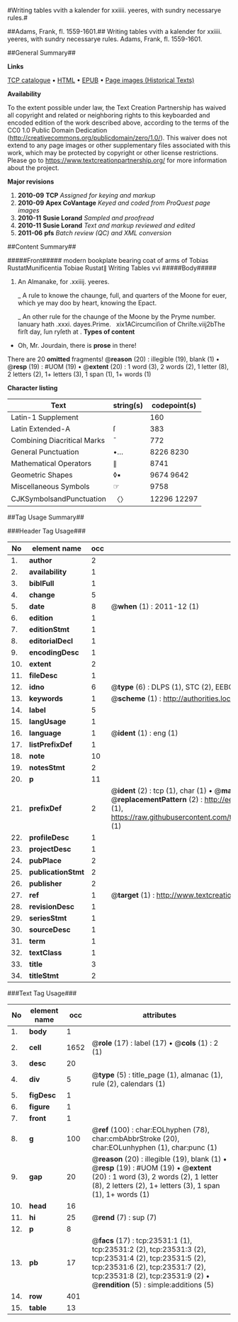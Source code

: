 #Writing tables vvith a kalender for xxiiii. yeeres, with sundry necessarye rules.#

##Adams, Frank, fl. 1559-1601.##
Writing tables vvith a kalender for xxiiii. yeeres, with sundry necessarye rules.
Adams, Frank, fl. 1559-1601.

##General Summary##

**Links**

[TCP catalogue](http://www.ota.ox.ac.uk/tcp/)  • 
[HTML](http://tei.it.ox.ac.uk/tcp/Texts-HTML/free/A68/A68924.html)  • 
[EPUB](http://tei.it.ox.ac.uk/tcp/Texts-EPUB/free/A68/A68924.epub) • 
[Page images (Historical Texts)](https://historicaltexts.jisc.ac.uk/eebo-99857728e)

**Availability**

To the extent possible under law, the Text Creation Partnership has waived all copyright and related or neighboring rights to this keyboarded and encoded edition of the work described above, according to the terms of the CC0 1.0 Public Domain Dedication (http://creativecommons.org/publicdomain/zero/1.0/). This waiver does not extend to any page images or other supplementary files associated with this work, which may be protected by copyright or other license restrictions. Please go to https://www.textcreationpartnership.org/ for more information about the project.

**Major revisions**

1. __2010-09__ __TCP__ *Assigned for keying and markup*
1. __2010-09__ __Apex CoVantage__ *Keyed and coded from ProQuest page images*
1. __2010-11__ __Susie Lorand__ *Sampled and proofread*
1. __2010-11__ __Susie Lorand__ *Text and markup reviewed and edited*
1. __2011-06__ __pfs__ *Batch review (QC) and XML conversion*

##Content Summary##

#####Front#####
modern bookplate bearing coat of arms of Tobias RustatMunificentia Tobiae Rustat∥ Writing Tables vvi
#####Body#####

1. An Almanake, for .xxiiij. yeeres.

    _ A rule to knowe the chaunge, full, and quarters of the Moone for euer, which ye may doo by heart, knowing the Epact.

    _ An other rule for the chaunge of the Moone by the Pryme number.
Ianuary hath .xxxi. dayes.Prime.   xix1ACircumciſion of Chriſte.viij2bThe firſt day, ſun ryſeth at .
**Types of content**

  * Oh, Mr. Jourdain, there is **prose** in there!

There are 20 **omitted** fragments! 
 @__reason__ (20) : illegible (19), blank (1)  •  @__resp__ (19) : #UOM (19)  •  @__extent__ (20) : 1 word (3), 2 words (2), 1 letter (8), 2 letters (2), 1+ letters (3), 1 span (1), 1+ words (1)

**Character listing**


|Text|string(s)|codepoint(s)|
|---|---|---|
|Latin-1 Supplement| |160|
|Latin Extended-A|ſ|383|
|Combining             Diacritical Marks|̄|772|
|General Punctuation|•…|8226 8230|
|Mathematical Operators|∥|8741|
|Geometric Shapes|◊▪|9674 9642|
|Miscellaneous Symbols|☞|9758|
|CJKSymbolsandPunctuation|〈〉|12296 12297|

##Tag Usage Summary##

###Header Tag Usage###

|No|element name|occ|attributes|
|---|---|---|---|
|1.|__author__|2||
|2.|__availability__|1||
|3.|__biblFull__|1||
|4.|__change__|5||
|5.|__date__|8| @__when__ (1) : 2011-12 (1)|
|6.|__edition__|1||
|7.|__editionStmt__|1||
|8.|__editorialDecl__|1||
|9.|__encodingDesc__|1||
|10.|__extent__|2||
|11.|__fileDesc__|1||
|12.|__idno__|6| @__type__ (6) : DLPS (1), STC (2), EEBO-CITATION (1), PROQUEST (1), VID (1)|
|13.|__keywords__|1| @__scheme__ (1) : http://authorities.loc.gov/ (1)|
|14.|__label__|5||
|15.|__langUsage__|1||
|16.|__language__|1| @__ident__ (1) : eng (1)|
|17.|__listPrefixDef__|1||
|18.|__note__|10||
|19.|__notesStmt__|2||
|20.|__p__|11||
|21.|__prefixDef__|2| @__ident__ (2) : tcp (1), char (1)  •  @__matchPattern__ (2) : ([0-9\-]+):([0-9IVX]+) (1), (.+) (1)  •  @__replacementPattern__ (2) : http://eebo.chadwyck.com/downloadtiff?vid=$1&page=$2 (1), https://raw.githubusercontent.com/textcreationpartnership/Texts/master/tcpchars.xml#$1 (1)|
|22.|__profileDesc__|1||
|23.|__projectDesc__|1||
|24.|__pubPlace__|2||
|25.|__publicationStmt__|2||
|26.|__publisher__|2||
|27.|__ref__|1| @__target__ (1) : http://www.textcreationpartnership.org/docs/. (1)|
|28.|__revisionDesc__|1||
|29.|__seriesStmt__|1||
|30.|__sourceDesc__|1||
|31.|__term__|1||
|32.|__textClass__|1||
|33.|__title__|3||
|34.|__titleStmt__|2||


###Text Tag Usage###

|No|element name|occ|attributes|
|---|---|---|---|
|1.|__body__|1||
|2.|__cell__|1652| @__role__ (17) : label (17)  •  @__cols__ (1) : 2 (1)|
|3.|__desc__|20||
|4.|__div__|5| @__type__ (5) : title_page (1), almanac (1), rule (2), calendars (1)|
|5.|__figDesc__|1||
|6.|__figure__|1||
|7.|__front__|1||
|8.|__g__|100| @__ref__ (100) : char:EOLhyphen (78), char:cmbAbbrStroke (20), char:EOLunhyphen (1), char:punc (1)|
|9.|__gap__|20| @__reason__ (20) : illegible (19), blank (1)  •  @__resp__ (19) : #UOM (19)  •  @__extent__ (20) : 1 word (3), 2 words (2), 1 letter (8), 2 letters (2), 1+ letters (3), 1 span (1), 1+ words (1)|
|10.|__head__|16||
|11.|__hi__|25| @__rend__ (7) : sup (7)|
|12.|__p__|8||
|13.|__pb__|17| @__facs__ (17) : tcp:23531:1 (1), tcp:23531:2 (2), tcp:23531:3 (2), tcp:23531:4 (2), tcp:23531:5 (2), tcp:23531:6 (2), tcp:23531:7 (2), tcp:23531:8 (2), tcp:23531:9 (2)  •  @__rendition__ (5) : simple:additions (5)|
|14.|__row__|401||
|15.|__table__|13||
